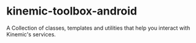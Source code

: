# kinemic-toolbox-android
A Collection of classes, templates and utilities that help you interact with Kinemic's services.
